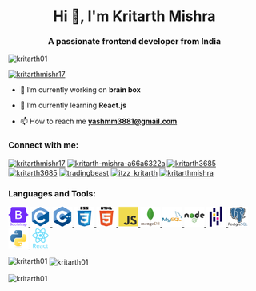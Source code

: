  <h1 align="center">Hi 👋, I'm Kritarth Mishra</h1>
<h3 align="center">A passionate frontend developer from India</h3>

<p align="left"> <img src="https://komarev.com/ghpvc/?username=kritarth01&label=Profile%20views&color=0e75b6&style=flat" alt="kritarth01" /> </p>

<p align="left"> <a href="https://twitter.com/kritarthmishr17" target="blank"><img src="https://img.shields.io/twitter/follow/kritarthmishr17?logo=twitter&style=for-the-badge" alt="kritarthmishr17" /></a> </p>

- 🔭 I’m currently working on **brain box**

- 🌱 I’m currently learning **React.js**

- 📫 How to reach me **yashmm3881@gmail.com**

<h3 align="left">Connect with me:</h3>
<p align="left">
<a href="https://twitter.com/kritarthmishr17" target="blank"><img align="center" src="https://raw.githubusercontent.com/rahuldkjain/github-profile-readme-generator/master/src/images/icons/Social/twitter.svg" alt="kritarthmishr17" height="30" width="40" /></a>
<a href="https://linkedin.com/in/kritarth-mishra-a66a6322a" target="blank"><img align="center" src="https://raw.githubusercontent.com/rahuldkjain/github-profile-readme-generator/master/src/images/icons/Social/linked-in-alt.svg" alt="kritarth-mishra-a66a6322a" height="30" width="40" /></a>
<a href="https://fb.com/kritarth3685" target="blank"><img align="center" src="https://raw.githubusercontent.com/rahuldkjain/github-profile-readme-generator/master/src/images/icons/Social/facebook.svg" alt="kritarth3685" height="30" width="40" /></a>
<a href="https://instagram.com/kritarth3685" target="blank"><img align="center" src="https://raw.githubusercontent.com/rahuldkjain/github-profile-readme-generator/master/src/images/icons/Social/instagram.svg" alt="kritarth3685" height="30" width="40" /></a>
<a href="https://www.youtube.com/c/tradingbeast" target="blank"><img align="center" src="https://raw.githubusercontent.com/rahuldkjain/github-profile-readme-generator/master/src/images/icons/Social/youtube.svg" alt="tradingbeast" height="30" width="40" /></a>
<a href="https://www.codechef.com/users/itzz_kritarth" target="blank"><img align="center" src="https://cdn.jsdelivr.net/npm/simple-icons@3.1.0/icons/codechef.svg" alt="itzz_kritarth" height="30" width="40" /></a>
<a href="https://www.leetcode.com/kritarthmishra" target="blank"><img align="center" src="https://raw.githubusercontent.com/rahuldkjain/github-profile-readme-generator/master/src/images/icons/Social/leet-code.svg" alt="kritarthmishra" height="30" width="40" /></a>
</p>

<h3 align="left">Languages and Tools:</h3>
<p align="left"> <a href="https://getbootstrap.com" target="_blank" rel="noreferrer"> <img src="https://raw.githubusercontent.com/devicons/devicon/master/icons/bootstrap/bootstrap-plain-wordmark.svg" alt="bootstrap" width="40" height="40"/> </a> <a href="https://www.cprogramming.com/" target="_blank" rel="noreferrer"> <img src="https://raw.githubusercontent.com/devicons/devicon/master/icons/c/c-original.svg" alt="c" width="40" height="40"/> </a> <a href="https://www.w3schools.com/cpp/" target="_blank" rel="noreferrer"> <img src="https://raw.githubusercontent.com/devicons/devicon/master/icons/cplusplus/cplusplus-original.svg" alt="cplusplus" width="40" height="40"/> </a> <a href="https://www.w3schools.com/css/" target="_blank" rel="noreferrer"> <img src="https://raw.githubusercontent.com/devicons/devicon/master/icons/css3/css3-original-wordmark.svg" alt="css3" width="40" height="40"/> </a> <a href="https://www.w3.org/html/" target="_blank" rel="noreferrer"> <img src="https://raw.githubusercontent.com/devicons/devicon/master/icons/html5/html5-original-wordmark.svg" alt="html5" width="40" height="40"/> </a> <a href="https://developer.mozilla.org/en-US/docs/Web/JavaScript" target="_blank" rel="noreferrer"> <img src="https://raw.githubusercontent.com/devicons/devicon/master/icons/javascript/javascript-original.svg" alt="javascript" width="40" height="40"/> </a> <a href="https://www.mongodb.com/" target="_blank" rel="noreferrer"> <img src="https://raw.githubusercontent.com/devicons/devicon/master/icons/mongodb/mongodb-original-wordmark.svg" alt="mongodb" width="40" height="40"/> </a> <a href="https://www.mysql.com/" target="_blank" rel="noreferrer"> <img src="https://raw.githubusercontent.com/devicons/devicon/master/icons/mysql/mysql-original-wordmark.svg" alt="mysql" width="40" height="40"/> </a> <a href="https://nodejs.org" target="_blank" rel="noreferrer"> <img src="https://raw.githubusercontent.com/devicons/devicon/master/icons/nodejs/nodejs-original-wordmark.svg" alt="nodejs" width="40" height="40"/> </a> <a href="https://pandas.pydata.org/" target="_blank" rel="noreferrer"> <img src="https://raw.githubusercontent.com/devicons/devicon/2ae2a900d2f041da66e950e4d48052658d850630/icons/pandas/pandas-original.svg" alt="pandas" width="40" height="40"/> </a> <a href="https://www.postgresql.org" target="_blank" rel="noreferrer"> <img src="https://raw.githubusercontent.com/devicons/devicon/master/icons/postgresql/postgresql-original-wordmark.svg" alt="postgresql" width="40" height="40"/> </a> <a href="https://www.python.org" target="_blank" rel="noreferrer"> <img src="https://raw.githubusercontent.com/devicons/devicon/master/icons/python/python-original.svg" alt="python" width="40" height="40"/> </a> <a href="https://reactjs.org/" target="_blank" rel="noreferrer"> <img src="https://raw.githubusercontent.com/devicons/devicon/master/icons/react/react-original-wordmark.svg" alt="react" width="40" height="40"/> </a> </p>

<p><img align="left" src="https://github-readme-stats.vercel.app/api/top-langs?username=kritarth01&show_icons=true&locale=en&layout=compact" alt="kritarth01" /></p>

<p>&nbsp;<img align="center" src="https://github-readme-stats.vercel.app/api?username=kritarth01&show_icons=true&locale=en" alt="kritarth01" /></p>

<p><img align="center" src="https://github-readme-streak-stats.herokuapp.com/?user=kritarth01&" alt="kritarth01" /></p>
